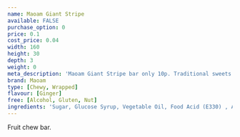 ```yaml
---
name: Maoam Giant Stripe
available: FALSE
purchase_option: 0
price: 0.1
cost_price: 0.04
width: 160
height: 30
depth: 3
weight: 0
meta_description: 'Maoam Giant Stripe bar only 10p. Traditional sweets and more at Humbugs Confectionery Store. Specialists in satisfying your sweet tooth!'
brand: Maoam
type: [Chewy, Wrapped]
flavour: [Ginger]
free: [Alcohol, Gluten, Nut]
ingredients: 'Sugar, Glucose Syrup, Vegetable Oil, Food Acid (E330) , Artificial Flavourings, Humectant (Sorbitol Syrup), Fruit Juice  3% From Concentrate, Strawberry, Celling Agent Gelatine, Citric Acid, Fruit and Plant Concentrates; Safflower, Sweet Potato, Carrot, Radish, Blackcurrant, Hibiscus, Flavourings, Invert Sugar Syrup'
---
```

Fruit chew bar.